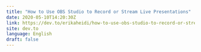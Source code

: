 ```yaml
---
title: "How to Use OBS Studio to Record or Stream Live Presentations"
date: 2020-05-10T14:20:30Z
link: https://dev.to/erikaheidi/how-to-use-obs-studio-to-record-or-stream-live-presentations-474j?utm_medium=RSS&utm_source=news.12bit.vn
site: dev.to
language: English
draft: false
---
```

